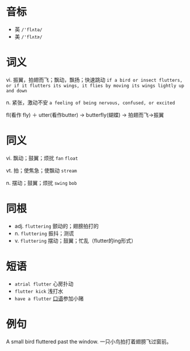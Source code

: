 # 音标

- 英 `/'flʌtə/`
- 美 `/'flʌtɚ/`

# 词义

vi. 振翼，拍翅而飞；飘动，飘扬；快速跳动
`if a bird or insect flutters, or if it flutters its wings, it flies by moving its wings lightly up and down`

n. 紧张，激动不安
`a feeling of being nervous, confused, or excited`



fl(看作 fly) ＋ utter(看作butter) → butterfly(蝴蝶) → 拍翅而飞→振翼

# 同义

vi. 飘动；鼓翼；烦扰
`fan` `float`

vt. 拍；使焦急；使飘动
`stream`

n. 摆动；鼓翼；烦扰
`swing` `bob`

# 同根

- adj. `fluttering` 颤动的；翅膀拍打的
- n. `fluttering` 振抖；测谎
- v. `fluttering` 摆动；鼓翼；忙乱（flutter的ing形式）

# 短语

- `atrial flutter` 心房扑动
- `flutter kick` 浅打水
- `have a flutter` [口语](在证券交易市场或赛马场)参加小赌

# 例句

A small bird fluttered past the window.
一只小鸟拍打着翅膀飞过窗前。


